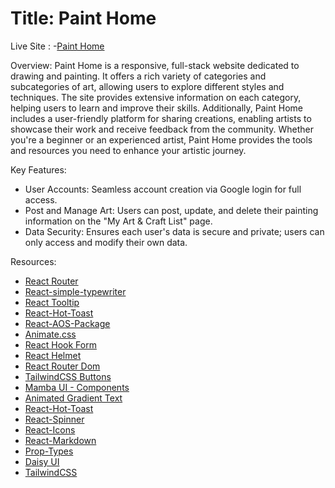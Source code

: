 # Title: Paint Home

Live Site : 
-[Paint Home](https://painting-drawing-auth.web.app)

Overview:
Paint Home is a responsive, full-stack website dedicated to drawing and painting. It offers a rich variety of categories and subcategories of art, allowing users to explore different styles and techniques. The site provides extensive information on each category, helping users to learn and improve their skills. Additionally, Paint Home includes a user-friendly platform for sharing creations, enabling artists to showcase their work and receive feedback from the community. Whether you're a beginner or an experienced artist, Paint Home provides the tools and resources you need to enhance your artistic journey.

Key Features:
- User Accounts: Seamless account creation via Google login for full access.
- Post and Manage Art: Users can post, update, and delete their painting information on the "My Art & Craft List" page.
- Data Security: Ensures each user's data is secure and private; users can only access and modify their own data.
 


Resources:
- [React Router](https://reactrouter.com/en/main)
- [React-simple-typewriter](https://www.npmjs.com/package/react-simple-typewriter)
- [React Tooltip](https://react-tooltip.com/)
- [React-Hot-Toast](https://react-hot-toast.com/)
- [React-AOS-Package](https://michalsnik.github.io/aos/)
- [Animate.css](https://animate.style/)
- [React Hook Form](https://react-hook-form.com/)
- [React Helmet](https://www.npmjs.com/package/react-helmet-async)
- [React Router Dom](https://reactrouter.com/en/main)
- [TailwindCSS Buttons](https://devdojo.com/tailwindcss/buttons)
- [Mamba UI - Components](https://mambaui.com/components)
- [Animated Gradient Text](https://www.andrealves.dev/blog/how-to-make-an-animated-gradient-text-with-tailwindcss/)
- [React-Hot-Toast](https://react-hot-toast.com/)
- [React-Spinner](https://www.npmjs.com/package/react-spinners)
- [React-Icons](https://react-icons.github.io/react-icons/)
- [React-Markdown](https://www.npmjs.com/package/react-markdown)
- [Prop-Types](https://www.npmjs.com/package/prop-types)
- [Daisy UI](https://daisyui.com/)
- [TailwindCSS](https://tailwindcss.com/)
